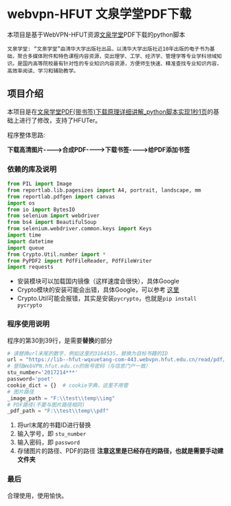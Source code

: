 # webvpn-HFUT 文泉学堂PDF下载
本项目是基于WebVPN-HFUT资源[文泉学堂](https://lib--hfut-wqxuetang-com-443.webvpn.hfut.edu.cn/#/)PDF下载的python脚本

    文泉学堂: “文泉学堂”由清华大学出版社出品，以清华大学出版社近10年出版的电子书为基础，聚合多媒体附件和特色课程内容资源，突出理学、工学、经济学、管理学等专业学科领域知识。是国内高等院校最有针对性的专业知识内容资源，方便师生快速、精准查找专业知识内容，高效率阅读、学习和辅助教学。


## 项目介绍
本项目是在[文泉学堂PDF(带书签)下载原理详细讲解_python脚本实现1秒1页](https://www.52pojie.cn/thread-1108776-1-1.html)的基础上进行了修改，支持了HFUTer。


程序整体思路:

**下载高清图片---->合成PDF---->下载书签---->给PDF添加书签**

### 依赖的库及说明

```python
from PIL import Image
from reportlab.lib.pagesizes import A4, portrait, landscape, mm
from reportlab.pdfgen import canvas
import os
from io import BytesIO
from selenium import webdriver
from bs4 import BeautifulSoup
from selenium.webdriver.common.keys import Keys
import time
import datetime
import queue
from Crypto.Util.number import *
from PyPDF2 import PdfFileReader, PdfFileWriter
import requests
```
* 安装模块可以加载国内镜像（这样速度会很快），具体Google
* Crypto模块的安装可能会出错，具体Google，可以参考 [这里](https://www.jb51.net/article/131185.htm)
* Crypto.Util可能会报错，其实是安装`pycrypto`，也就是`pip install pycrypto`

### 程序使用说明

程序的第30到39行，是需要**替换**的部分
```python
# 请替换url末尾的数字，例如这里的3184535，替换为目标书籍的ID
url = "https://lib--hfut-wqxuetang-com-443.webvpn.hfut.edu.cn/read/pdf/3184535"
# 登陆WebVPN.hfut.edu.cn的账号密码（与信息门户一致）
stu_number='2017214***'
password='poet'
cookie_dict = {}  # cookie字典，这里不用管
# 图片路径
_image_path = "F:\\test\\temp\\img"
# PDF路径(不要与图片路径相同)
_pdf_path = "F:\\test\\temp\\pdf"
```

1. 将url末尾的书籍ID进行替换
2. 输入学号，即 `stu_number`
3. 输入密码，即 `password`
4. 存储图片的路径、PDF的路径 **注意这里是已经存在的路径，也就是需要手动建文件夹**

### 最后
合理使用，使用愉快。